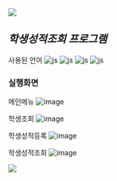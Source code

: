 <img src="https://capsule-render.vercel.app/api?type=waving&color=BDBDC8&height=120&width=100%&section=header" />

## *학생성적조회 프로그램*


사용된 언어
![js](https://img.shields.io/badge/HTML-239120?style=for-the-badge&logo=html5&logoColor=white)
![js](https://img.shields.io/badge/CSS-239120?&style=for-the-badge&logo=css3&logoColor=white)
![js](https://img.shields.io/badge/JavaScript-F7DF1E?style=for-the-badge&logo=JavaScript&logoColor=white)
![js](https://img.shields.io/badge/Java-ED8B00?style=for-the-badge&logo=openjdk&logoColor=white)




### 실행화면


메인메뉴
![image](https://github.com/user-attachments/assets/dbbb5449-e012-4ec9-93af-4a14f746a538)


학생조회
![image](https://github.com/user-attachments/assets/00847f77-95d7-4c46-9f67-9377063b8988)


학생성적등록
![image](https://github.com/user-attachments/assets/4106553f-feec-44e4-bad7-a87eec5d49c1)



학생성적조회
![image](https://github.com/user-attachments/assets/756a1b11-3874-48c1-944d-098ab4899580)




<img src="https://capsule-render.vercel.app/api?type=waving&color=BDBDC8&height=120&width=100%&section=footer" />
